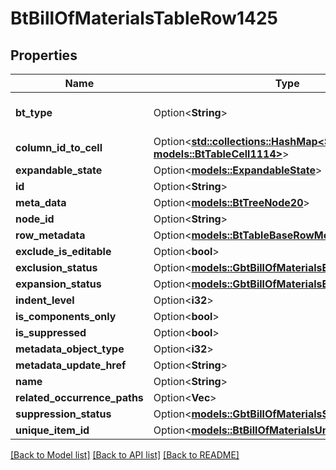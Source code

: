 # BtBillOfMaterialsTableRow1425

## Properties

Name | Type | Description | Notes
------------ | ------------- | ------------- | -------------
**bt_type** | Option<**String**> | Type of JSON object. | [optional]
**column_id_to_cell** | Option<[**std::collections::HashMap<String, models::BtTableCell1114>**](BTTableCell-1114.md)> |  | [optional]
**expandable_state** | Option<[**models::ExpandableState**](ExpandableState.md)> |  | [optional]
**id** | Option<**String**> |  | [optional]
**meta_data** | Option<[**models::BtTreeNode20**](BTTreeNode-20.md)> |  | [optional]
**node_id** | Option<**String**> |  | [optional]
**row_metadata** | Option<[**models::BtTableBaseRowMetadata3181**](BTTableBaseRowMetadata-3181.md)> |  | [optional]
**exclude_is_editable** | Option<**bool**> |  | [optional]
**exclusion_status** | Option<[**models::GbtBillOfMaterialsExclusionStatus**](GBTBillOfMaterialsExclusionStatus.md)> |  | [optional]
**expansion_status** | Option<[**models::GbtBillOfMaterialsExpansionStatus**](GBTBillOfMaterialsExpansionStatus.md)> |  | [optional]
**indent_level** | Option<**i32**> |  | [optional]
**is_components_only** | Option<**bool**> |  | [optional]
**is_suppressed** | Option<**bool**> |  | [optional]
**metadata_object_type** | Option<**i32**> |  | [optional]
**metadata_update_href** | Option<**String**> |  | [optional]
**name** | Option<**String**> |  | [optional]
**related_occurrence_paths** | Option<**Vec<String>**> |  | [optional]
**suppression_status** | Option<[**models::GbtBillOfMaterialsSuppressionStatus**](GBTBillOfMaterialsSuppressionStatus.md)> |  | [optional]
**unique_item_id** | Option<[**models::BtBillOfMaterialsUniqueItemId2029**](BTBillOfMaterialsUniqueItemId-2029.md)> |  | [optional]

[[Back to Model list]](../README.md#documentation-for-models) [[Back to API list]](../README.md#documentation-for-api-endpoints) [[Back to README]](../README.md)


